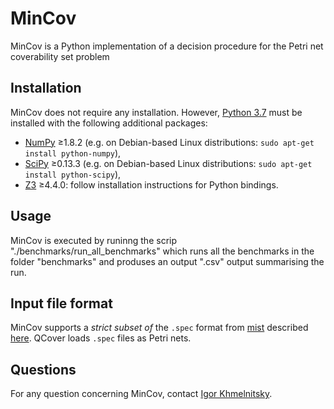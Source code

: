 # MinCov
MinCov is a Python implementation of a decision procedure for the Petri net coverability set problem 

## Installation

MinCov does not require any installation. However, [Python 3.7](https://www.python.org/download/releases/2.7/) must be installed with the following additional packages:

* [NumPy](http://www.numpy.org/) ≥1.8.2 (e.g. on Debian-based Linux distributions: `sudo apt-get install python-numpy`),
* [SciPy](https://www.scipy.org/) ≥0.13.3 (e.g. on Debian-based Linux distributions: `sudo apt-get install python-scipy`),
* [Z3](https://github.com/Z3Prover/) ≥4.4.0: follow installation instructions for Python bindings.

## Usage
MinCov is executed by runinng the scrip "./benchmarks/run_all_benchmarks" which runs all the benchmarks in the folder "benchmarks" and produses an output ".csv" output summarising the run. 

## Input file format

MinCov supports a *strict subset of* the `.spec` format from [mist](https://github.com/pierreganty/mist) described [here](https://github.com/pierreganty/mist/wiki#input-format-of-mist). QCover loads `.spec` files as Petri nets. 

## Questions

For any question concerning MinCov, contact [Igor Khmelnitsky](http://www.lsv.fr/~khmelnitsky/).


